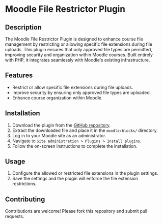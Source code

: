 # Moodle File Restrictor Plugin

## Description

The Moodle File Restrictor Plugin is designed to enhance course file management by restricting or allowing specific file extensions during file uploads. This plugin ensures that only approved file types are permitted, improving security and organization within Moodle courses. Built entirely with PHP, it integrates seamlessly with Moodle's existing infrastructure.

## Features

- Restrict or allow specific file extensions during file uploads.
- Improve security by ensuring only approved file types are uploaded.
- Enhance course organization within Moodle.

## Installation

1. Download the plugin from the [GitHub repository](https://github.com/JuaniV2002/moodle_file_restrictor_plugin).
2. Extract the downloaded file and place it in the `moodle/blocks/` directory.
3. Log in to your Moodle site as an administrator.
4. Navigate to `Site administration > Plugins > Install plugins`.
5. Follow the on-screen instructions to complete the installation.

## Usage

1. Configure the allowed or restricted file extensions in the plugin settings.
2. Save the settings and the plugin will enforce the file extension restrictions.

## Contributing

Contributions are welcome! Please fork this repository and submit pull requests.
